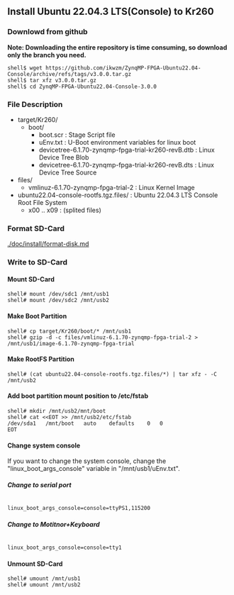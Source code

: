 ## Install Ubuntu 22.04.3 LTS(Console) to Kr260

### Downlowd from github

**Note: Downloading the entire repository is time consuming, so download only the branch you need.**

```console
shell$ wget https://github.com/ikwzm/ZynqMP-FPGA-Ubuntu22.04-Console/archive/refs/tags/v3.0.0.tar.gz
shell$ tar xfz v3.0.0.tar.gz
shell$ cd ZynqMP-FPGA-Ubuntu22.04-Console-3.0.0
```

### File Description

 * target/Kr260/
   + boot/
     - boot.scr                                                    : Stage Script file
     - uEnv.txt                                                    : U-Boot environment variables for linux boot
     - devicetree-6.1.70-zynqmp-fpga-trial-kr260-revB.dtb          : Linux Device Tree Blob
     - devicetree-6.1.70-zynqmp-fpga-trial-kr260-revB.dts          : Linux Device Tree Source
 * files/
   + vmlinuz-6.1.70-zynqmp-fpga-trial-2                            : Linux Kernel Image
 * ubuntu22.04-console-rootfs.tgz.files/                           : Ubuntu 22.04.3 LTS Console Root File System
   + x00 .. x09                                                    : (splited files)
 
### Format SD-Card

[./doc/install/format-disk.md](format-disk.md)

### Write to SD-Card

#### Mount SD-Card

```console
shell# mount /dev/sdc1 /mnt/usb1
shell# mount /dev/sdc2 /mnt/usb2
```
#### Make Boot Partition

```console
shell# cp target/Kr260/boot/* /mnt/usb1
shell# gzip -d -c files/vmlinuz-6.1.70-zynqmp-fpga-trial-2 > /mnt/usb1/image-6.1.70-zynqmp-fpga-trial
```

#### Make RootFS Partition

```console
shell# (cat ubuntu22.04-console-rootfs.tgz.files/*) | tar xfz - -C /mnt/usb2
```

#### Add boot partition mount position to /etc/fstab

```console
shell# mkdir /mnt/usb2/mnt/boot
shell# cat <<EOT >> /mnt/usb2/etc/fstab
/dev/sda1	/mnt/boot	auto	defaults	0	0
EOT
```

#### Change system console

If you want to change the system console, change the "linux_boot_args_console" variable in "/mnt/usb1/uEnv.txt".

##### Change to serial port

```text:/mnt/usb1/uEnv.txt

linux_boot_args_console=console=ttyPS1,115200

```

##### Change to Motitnor+Keyboard

```text:/mnt/usb1/uEnv.txt

linux_boot_args_console=console=tty1

```

#### Unmount SD-Card

```console
shell# umount /mnt/usb1
shell# umount /mnt/usb2
```

